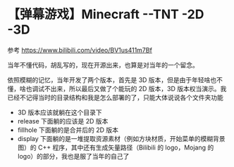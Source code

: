 # 【弹幕游戏】Minecraft --TNT -2D -3D

参考 https://www.bilibili.com/video/BV1us411m7Bf

当年不懂代码，胡乱写的，现在开源出来，也算是对当年的一个留念。

依照模糊的记忆，当年开发了两个版本，首先是 3D 版本，但是由于年轻啥也不懂，啥也调试不出来，所以最后又做了个能玩的 2D 版本，3D 版本权当演示。我已经不记得当时的目录结构和我是怎么部署的了，只能大体说说各个文件夹功能

* 3D 版本应该就躺在这个目录下
* release 下面躺的应该是 2D 版本
* fillhole 下面躺的是合并后的 2D 版本
* display 下面躺的是一堆提取资源素材（例如方块材质，开始菜单的模糊背景图）的 C++ 程序，其中还有生成矢量路径（Bilibili 的 logo，Mojang 的 logo）的部分，我也是服了当年的自己了
